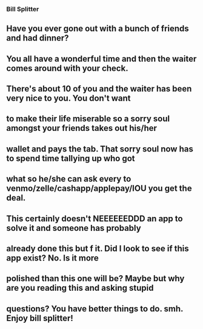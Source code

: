 ### Bill Splitter
## Have you ever gone out with a bunch of friends and had dinner?
## You all have a wonderful time and then the waiter comes around with your check.
## There's about 10 of you and the waiter has been very nice to you. You don't want
## to make their life miserable so a sorry soul amongst your friends takes out his/her
## wallet and pays the tab. That sorry soul now has to spend time tallying up who got 
## what so he/she can ask every to venmo/zelle/cashapp/applepay/IOU you get the deal.

## This certainly doesn't NEEEEEEDDD an app to solve it and someone has probably 
## already done this but f it. Did I look to see if this app exist? No. Is it more 
## polished than this one will be? Maybe but why are you reading this and asking stupid
## questions? You have better things to do. smh. Enjoy bill splitter! 